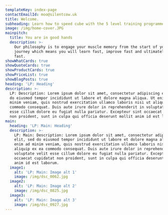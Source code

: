 ```yaml
---
templateKey: index-page
contactEmailId: moo@silentcow.uk
title: Welcome.
subheading: Learn how to speed cube with the 5 level training programme!
image: /img/home-cover.JPG
mainpitch:
  title: You are in good hands
  description: >-
    Our philosophy is to engage your muscle memory from the start of your cubing
    journey which means you will learn fast, improve fast and ultimately solve
    fast. 
showWhatCards: true
showQuoteCards: true
showProductCards: true
showPriceList: true
showBlogPosts: true
heading: 'LP: Heading'
description: >-
  LP: Description: Lorem ipsum dolor sit amet, consectetur adipiscing elit, sed
  do eiusmod tempor incididunt ut labore et dolore magna aliqua. Ut enim ad
  minim veniam, quis nostrud exercitation ullamco laboris nisi ut aliquip ex ea
  commodo consequat. Duis aute irure dolor in reprehenderit in voluptate velit
  esse cillum dolore eu fugiat nulla pariatur. Excepteur sint occaecat cupidatat
  non proident, sunt in culpa qui officia deserunt mollit anim id est laborum.
main:
  heading: 'LP: Main: Heading'
  description: >-
    LP: Main: Description: Lorem ipsum dolor sit amet, consectetur adipiscing
    elit, sed do eiusmod tempor incididunt ut labore et dolore magna aliqua. Ut
    enim ad minim veniam, quis nostrud exercitation ullamco laboris nisi ut
    aliquip ex ea commodo consequat. Duis aute irure dolor in reprehenderit in
    voluptate velit esse cillum dolore eu fugiat nulla pariatur. Excepteur sint
    occaecat cupidatat non proident, sunt in culpa qui officia deserunt mollit
    anim id est laborum.
  image1:
    alt: 'LP: Main: Image alt 1'
    image: /img/dsc_0062.jpg
  image2:
    alt: 'LP: Main: Image alt 2'
    image: /img/dsc_0825.jpg
  image3:
    alt: 'LP: Main: Image alt 3'
    image: /img/dsc_0927.jpg
---
```


